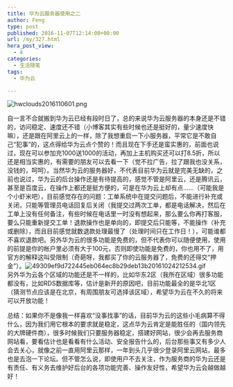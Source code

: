 ```yaml
---
title: 华为云服务器使用之二
author: Feng
type: post
published: 2016-11-07T12:14:00+00:00
url: /my/327.html
hera_post_view:
  - 4
categories:
  - 生活随笔
tags:
  - 华为云

---
```

<img decoding="async" src="https://cdn.uu126.cn/usr/uploads/2016/11/3718319359.png" alt="hwclouds2016110601.png" title="hwclouds2016110601.png" />

自一言不合就搬到华为云已经有段时日了，总的来说华为云服务器的本身还是不错的，访问稳定、速度还不错（小博客其实有些时候也还是挺好的，量少速度快嘛），还是跟在阿里云上的一样，除了我想重启一下小服务器，平常它是不敢自己“犯事”的，这点得给华为云点个赞的！而且现在下手还是蛮实惠的，前面也说过，现在可以参加充1000送1000的活动，再加上主机购买还可以打8.5折，所以还是相当实惠的，有需要的朋友可以去看一下（觉不拉广告，拉了跟我也没关系，没钱的，呵呵）。当然华为云的服务器好，不代表目前华为云就是完美无缺的，之前也说过，华为云的后台操作还是有待提高的，感觉不管是阿里云，还是腾讯云，甚至是百度云，在操作上都还是挺方便的，可是在华为云上却有点……（可能我是个小虾米吧），目前感觉存在的问题：工单系统中在提交问题后，不能进行补充或关闭，只能等管理员电话回复后关闭（我提交过两次工单，都是电话解决，然后在工单上没有任何备注，有些时候在电话里一时没有想起来，那么要么你再打客服，要么只能重新提交工单！退款操作也是单向的，即提交后只能等，不能操作（补充或删除），而且目前感觉就数退款处理最慢了（处理时间只在工作日！），可能谁都不喜欢退款吧。另外华为云的很多功能是免费的，但不代表你可以随便使用，使用的前提是你的帐户里必须有大于100元，否则即使功能是免费的，你也用不了，用官方的解释这叫受限制（奇葩呀，我都买了你的云服务器了，免费的还得交“押金”）。<img decoding="async" src="https://cdn.uu126.cn/usr/uploads/2016/11/2823849381.gif" alt="49309ef9d722445eb064ec8b29deb13b20161024212534.gif" title="49309ef9d722445eb064ec8b29deb13b20161024212534.gif" />  
另外华为云各个区域的功能还是不一样的，比如华东2区（我所在区域）很多功能都没有，比如RDS数据库等，估计是新开的原因吧，目前功能最全的是华北1区（猜测节点应该是在北京，有周围朋友可选择该区域），希望华为云在不久的将来可以开放功能！

总结：如果你不是像我一样喜欢“没事找事”的话，目前华为云的这些小毛病算不得什么，因为我们用它根本的要求就是稳定，这点华为云肯定是能胜任的（国内领先的大牌硬件商），很多时候我们只要服务器稳定，搭建好网站，很少会再去服务商网站看，要看估计也是看看有什么活动、安全报告什么的，后台那些事又有多少人会去关心，就像之前一直用阿里云那样，一年到头几乎很少登录阿里云网站，最多也是去泡一下论坛。但不管怎么说，即使用户不去关注，作为服务商的华为云还是有责任、有义务去维护好后台的各项功能完善、操作友好性，希望华为云会越做越好！